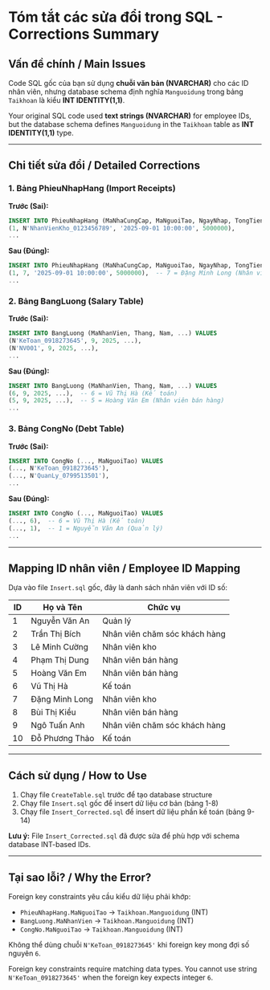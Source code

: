 # Tóm tắt các sửa đổi trong SQL - Corrections Summary

## Vấn đề chính / Main Issues

Code SQL gốc của bạn sử dụng **chuỗi văn bản (NVARCHAR)** cho các ID nhân viên, nhưng database schema định nghĩa `Manguoidung` trong bảng `Taikhoan` là kiểu **INT IDENTITY(1,1)**.

Your original SQL code used **text strings (NVARCHAR)** for employee IDs, but the database schema defines `Manguoidung` in the `Taikhoan` table as **INT IDENTITY(1,1)** type.

---

## Chi tiết sửa đổi / Detailed Corrections

### 1. Bảng PhieuNhapHang (Import Receipts)

**Trước (Sai):**
```sql
INSERT INTO PhieuNhapHang (MaNhaCungCap, MaNguoiTao, NgayNhap, TongTien) VALUES
(1, N'NhanVienKho_0123456789', '2025-09-01 10:00:00', 5000000),
...
```

**Sau (Đúng):**
```sql
INSERT INTO PhieuNhapHang (MaNhaCungCap, MaNguoiTao, NgayNhap, TongTien) VALUES
(1, 7, '2025-09-01 10:00:00', 5000000),  -- 7 = Đặng Minh Long (Nhân viên kho)
...
```

### 2. Bảng BangLuong (Salary Table)

**Trước (Sai):**
```sql
INSERT INTO BangLuong (MaNhanVien, Thang, Nam, ...) VALUES
(N'KeToan_0918273645', 9, 2025, ...),
(N'NV001', 9, 2025, ...),
...
```

**Sau (Đúng):**
```sql
INSERT INTO BangLuong (MaNhanVien, Thang, Nam, ...) VALUES
(6, 9, 2025, ...),  -- 6 = Vũ Thị Hà (Kế toán)
(5, 9, 2025, ...),  -- 5 = Hoàng Văn Em (Nhân viên bán hàng)
...
```

### 3. Bảng CongNo (Debt Table)

**Trước (Sai):**
```sql
INSERT INTO CongNo (..., MaNguoiTao) VALUES
(..., N'KeToan_0918273645'),
(..., N'QuanLy_0799513501'),
...
```

**Sau (Đúng):**
```sql
INSERT INTO CongNo (..., MaNguoiTao) VALUES
(..., 6),  -- 6 = Vũ Thị Hà (Kế toán)
(..., 1),  -- 1 = Nguyễn Văn An (Quản lý)
...
```

---

## Mapping ID nhân viên / Employee ID Mapping

Dựa vào file `Insert.sql` gốc, đây là danh sách nhân viên với ID số:

| ID | Họ và Tên | Chức vụ |
|----|-----------|---------|
| 1 | Nguyễn Văn An | Quản lý |
| 2 | Trần Thị Bích | Nhân viên chăm sóc khách hàng |
| 3 | Lê Minh Cường | Nhân viên kho |
| 4 | Phạm Thị Dung | Nhân viên bán hàng |
| 5 | Hoàng Văn Em | Nhân viên bán hàng |
| 6 | Vũ Thị Hà | Kế toán |
| 7 | Đặng Minh Long | Nhân viên kho |
| 8 | Bùi Thị Kiều | Nhân viên bán hàng |
| 9 | Ngô Tuấn Anh | Nhân viên chăm sóc khách hàng |
| 10 | Đỗ Phương Thảo | Kế toán |

---

## Cách sử dụng / How to Use

1. Chạy file `CreateTable.sql` trước để tạo database structure
2. Chạy file `Insert.sql` gốc để insert dữ liệu cơ bản (bảng 1-8)
3. Chạy file `Insert_Corrected.sql` để insert dữ liệu phần kế toán (bảng 9-14)

**Lưu ý:** File `Insert_Corrected.sql` đã được sửa để phù hợp với schema database INT-based IDs.

---

## Tại sao lỗi? / Why the Error?

Foreign key constraints yêu cầu kiểu dữ liệu phải khớp:
- `PhieuNhapHang.MaNguoiTao` → `Taikhoan.Manguoidung` (INT)
- `BangLuong.MaNhanVien` → `Taikhoan.Manguoidung` (INT)
- `CongNo.MaNguoiTao` → `Taikhoan.Manguoidung` (INT)

Không thể dùng chuỗi `N'KeToan_0918273645'` khi foreign key mong đợi số nguyên `6`.

Foreign key constraints require matching data types. You cannot use string `N'KeToan_0918273645'` when the foreign key expects integer `6`.

